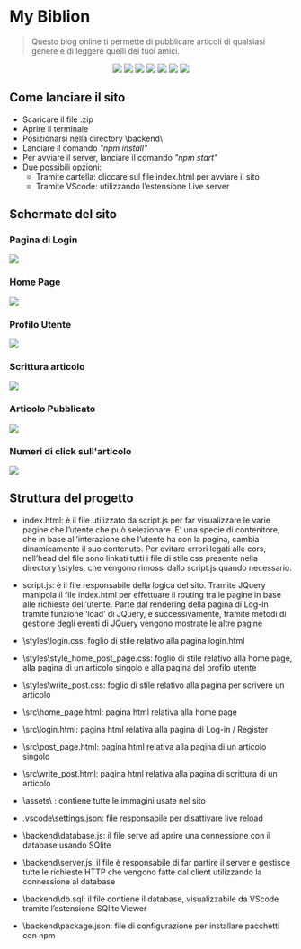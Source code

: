 # My Biblion 
> Questo blog online ti permette di pubblicare articoli di qualsiasi genere e di leggere quelli dei tuoi amici.


<div align="center">
  <img src="https://img.shields.io/badge/HTML5-E34F26?style=for-the-badge&logo=html5&logoColor=white">
  <img src="https://img.shields.io/badge/CSS3-1572B6?style=for-the-badge&logo=css3&logoColor=white">
  <img src="https://img.shields.io/badge/JavaScript-323330?style=for-the-badge&logo=javascript&logoColor=F7DF1E">
  <img src="https://img.shields.io/badge/SQLite-07405E?style=for-the-badge&logo=sqlite&logoColor=white">
  <img src="https://img.shields.io/badge/Bootstrap-563D7C?style=for-the-badge&logo=bootstrap&logoColor=white">
  <img src="https://img.shields.io/badge/Node.js-43853D?style=for-the-badge&logo=node.js&logoColor=white">
  <img src="https://img.shields.io/badge/GIT-E44C30?style=for-the-badge&logo=git&logoColor=white">
</div>




## Come lanciare il sito
* Scaricare il file .zip
* Aprire il terminale 
* Posizionarsi nella directory \backend\
* Lanciare il comando _"npm install"_
* Per avviare il server, lanciare il comando _"npm start"_
* Due possibili opzioni:
  * Tramite cartella: cliccare sul file index.html per avviare il sito
  * Tramite VScode: utilizzando l’estensione Live server



## Schermate del sito

### Pagina di Login
![](images/login.PNG)

### Home Page
![](images/home.PNG)

### Profilo Utente
![](images/profile.PNG)

### Scrittura articolo
![](images/writepost.PNG)

### Articolo Pubblicato
![](images/article.PNG)

### Numeri di click sull'articolo
![](images/statistic.PNG)


## Struttura del progetto

* index.html: è il file utilizzato da script.js per far visualizzare le varie pagine che l’utente che può selezionare. E’ una specie di contenitore, che in base all’interazione che l’utente ha con la pagina, cambia dinamicamente il suo contenuto. Per evitare errori legati alle cors, nell’head del file sono linkati tutti i file di stile css presente nella directory \styles, che vengono rimossi dallo script.js quando necessario.

* script.js: è il file responsabile della logica del sito. Tramite JQuery manipola il file index.html per effettuare il routing tra le pagine in base alle richieste dell’utente. Parte dal rendering della pagina di Log-In tramite 
funzione ‘load’ di JQuery, e successivamente, tramite metodi di gestione degli eventi di JQuery vengono mostrate le altre pagine

* \styles\login.css: foglio di stile relativo alla pagina login.html
* \styles\style_home_post_page.css: foglio di stile relativo alla home page, alla pagina di un articolo singolo e alla pagina del profilo utente
* \styles\write_post.css: foglio di stile relativo alla pagina per scrivere un articolo
* \src\home_page.html: pagina html relativa alla home page
* \src\login.html: pagina html relativa alla pagina di Log-in / Register
* \src\post_page.html: pagina html relativa alla pagina  di un articolo singolo
* \src\write_post.html: pagina html relativa alla pagina di scrittura di un articolo
* \assets\ : contiene tutte le immagini usate nel sito
* \.vscode\settings.json: file responsabile per disattivare live reload
* \backend\database.js: il file serve ad aprire una connessione con il database usando SQlite
* \backend\server.js: il file è responsabile di far partire il server e gestisce tutte le richieste HTTP che vengono fatte dal client utilizzando la connessione al database
* \backend\db.sql: il file contiene il database, visualizzabile da VScode tramite l’estensione SQlite Viewer
* \backend\package.json: file di configurazione per installare pacchetti con npm
